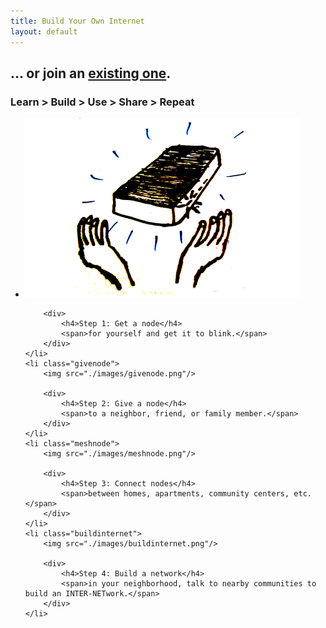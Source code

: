 ```yaml
---
title: Build Your Own Internet
layout: default
---
```

## ... or join an [existing one](networks).
### Learn > Build > Use > Share > Repeat

<ul class="steps columns-2">
    <li class="getnode">
        <img src="./images/getnode.png"/>

        <div>
            <h4>Step 1: Get a node</h4>
            <span>for yourself and get it to blink.</span>
        </div>
    </li>
    <li class="givenode">
        <img src="./images/givenode.png"/>

        <div>
            <h4>Step 2: Give a node</h4>
            <span>to a neighbor, friend, or family member.</span>
        </div>
    </li>
    <li class="meshnode">
        <img src="./images/meshnode.png"/>

        <div>
            <h4>Step 3: Connect nodes</h4>
            <span>between homes, apartments, community centers, etc.</span>
        </div>
    </li>
    <li class="buildinternet">
        <img src="./images/buildinternet.png"/>

        <div>
            <h4>Step 4: Build a network</h4>
            <span>in your neighborhood, talk to nearby communities to build an INTER-NETwork.</span>
        </div>
    </li>
</ul>
